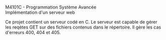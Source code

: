 M4101C - Programmation Système Avancée  
Implémentation d'un serveur web

Ce projet contient un serveur codé en C. Le serveur est capable de gérer les reqètes GET sur des fichiers contenus dans le répertoire. Il gère les cas d'erreurs 400, 404 et 405.
